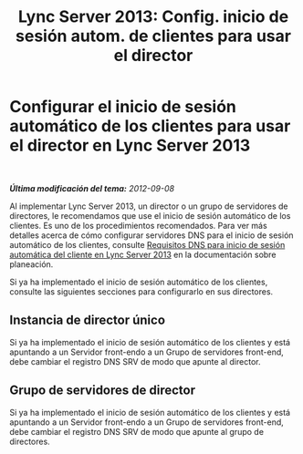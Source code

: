 ﻿---
title: "Lync Server 2013: Config. inicio de sesión autom. de clientes para usar el director"
TOCTitle: Configurar el inicio de sesión automático de los clientes para usar el director
ms:assetid: 85369ffc-53ae-43be-8a23-84a094faecff
ms:mtpsurl: https://technet.microsoft.com/es-es/library/Gg398678(v=OCS.15)
ms:contentKeyID: 48275903
ms.date: 01/07/2017
mtps_version: v=OCS.15
ms.translationtype: HT
---

# Configurar el inicio de sesión automático de los clientes para usar el director en Lync Server 2013

 

_**Última modificación del tema:** 2012-09-08_

Al implementar Lync Server 2013, un director o un grupo de servidores de directores, le recomendamos que use el inicio de sesión automático de los clientes. Es uno de los procedimientos recomendados. Para ver más detalles acerca de cómo configurar servidores DNS para el inicio de sesión automático de los clientes, consulte [Requisitos DNS para inicio de sesión automática del cliente en Lync Server 2013](lync-server-2013-dns-requirements-for-automatic-client-sign-in.md) en la documentación sobre planeación.

Si ya ha implementado el inicio de sesión automático de los clientes, consulte las siguientes secciones para configurarlo en sus directores.

## Instancia de director único

Si ya ha implementado el inicio de sesión automático de los clientes y está apuntando a un Servidor front-endo a un Grupo de servidores front-end, debe cambiar el registro DNS SRV de modo que apunte al director.

## Grupo de servidores de director

Si ya ha implementado el inicio de sesión automático de los clientes y está apuntando a un Servidor front-endo a un Grupo de servidores front-end, debe cambiar el registro DNS SRV de modo que apunte al grupo de directores.


